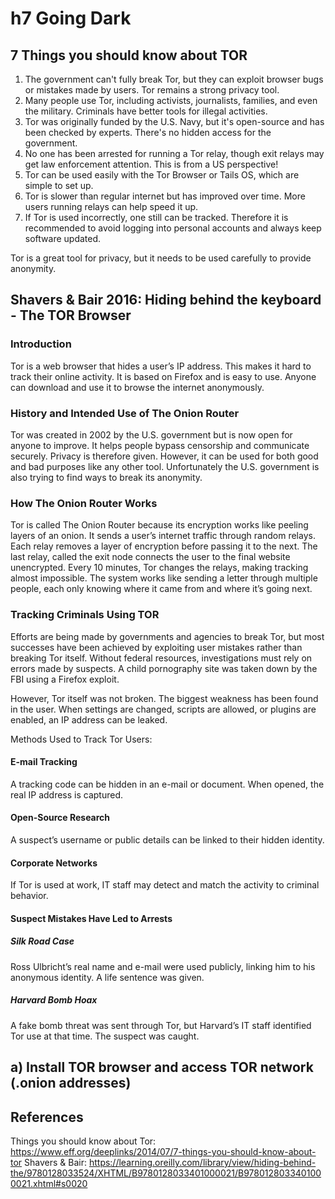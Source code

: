 # h7 Going Dark
## 7 Things you should know about TOR
1. The government can't fully break Tor, but they can exploit browser bugs or mistakes made by users. Tor remains a strong privacy tool.
2. Many people use Tor, including activists, journalists, families, and even the military. Criminals have better tools for illegal activities.
3. Tor was originally funded by the U.S. Navy, but it's open-source and has been checked by experts. There's no hidden access for the government.
4. No one has been arrested for running a Tor relay, though exit relays may get law enforcement attention. This is from a US perspective!
5. Tor can be used easily with the Tor Browser or Tails OS, which are simple to set up.
6. Tor is slower than regular internet but has improved over time. More users running relays can help speed it up.
7. If Tor is used incorrectly, one still can be tracked. Therefore it is recommended to avoid logging into personal accounts and always keep software updated.

Tor is a great tool for privacy, but it needs to be used carefully to provide anonymity.

## Shavers & Bair 2016: Hiding behind the keyboard - The TOR Browser
### Introduction
Tor is a web browser that hides a user’s IP address. This makes it hard to track their online activity. 
It is based on Firefox and is easy to use. Anyone can download and use it to browse the internet anonymously.

### History and Intended Use of The Onion Router
Tor was created in 2002 by the U.S. government but is now open for anyone to improve. It helps people bypass censorship and communicate securely. 
Privacy is therefore given. However, it can be used for both good and bad purposes like any other tool. Unfortunately the U.S. government is also trying to find ways to break its anonymity.

### How The Onion Router Works 
Tor is called The Onion Router because its encryption works like peeling layers of an onion. It sends a user’s internet traffic through random relays. 
Each relay removes a layer of encryption before passing it to the next. The last relay, called the exit node connects the user to the final website unencrypted.
Every 10 minutes, Tor changes the relays, making tracking almost impossible. The system works like sending a letter through multiple people, each only knowing where it came from and where it’s going next.

### Tracking Criminals Using TOR
Efforts are being made by governments and agencies to break Tor, but most successes have been achieved by exploiting user mistakes rather than breaking Tor itself. 
Without federal resources, investigations must rely on errors made by suspects. A child pornography site was taken down by the FBI using a Firefox exploit. 

However, Tor itself was not broken. The biggest weakness has been found in the user. 
When settings are changed, scripts are allowed, or plugins are enabled, an IP address can be leaked.

Methods Used to Track Tor Users:
#### E-mail Tracking 
A tracking code can be hidden in an e-mail or document. When opened, the real IP address is captured.

#### Open-Source Research 
A suspect’s username or public details can be linked to their hidden identity.

#### Corporate Networks 
If Tor is used at work, IT staff may detect and match the activity to criminal behavior.

#### Suspect Mistakes Have Led to Arrests
##### Silk Road Case
Ross Ulbricht’s real name and e-mail were used publicly, linking him to his anonymous identity. A life sentence was given.

##### Harvard Bomb Hoax 
A fake bomb threat was sent through Tor, but Harvard’s IT staff identified Tor use at that time. The suspect was caught.

## a) Install TOR browser and access TOR network (.onion addresses)


## References
Things you should know about Tor: https://www.eff.org/deeplinks/2014/07/7-things-you-should-know-about-tor
Shavers & Bair: https://learning.oreilly.com/library/view/hiding-behind-the/9780128033524/XHTML/B9780128033401000021/B9780128033401000021.xhtml#s0020

